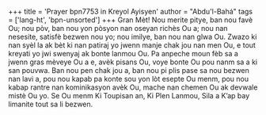 +++
title = 'Prayer bpn7753 in Kreyol Ayisyen'
author = "Abdu'l-Bahá"
tags = ['lang-ht', 'bpn-unsorted']
+++
Gran Mèt! Nou merite pitye, ban nou favè Ou; nou pòv, ban nou yon pòsyon nan oseyan richès Ou a; nou nan nesesite, satisfè bezwen nou yo; nou imilye, ban nou nan glwa Ou. Zwazo ki nan syèl la ak bèt ki nan patiraj yo jwenn manje chak jou nan men Ou, e tout kreyati yo jwi swenyaj ak bonte lanmou Ou. 
Pa anpeche moun fèb sa a jwenn gras mèveye Ou a e, avèk pisans Ou, voye bonte Ou pou nanm sa a ki san pouvwa.
Ban nou pen chak jou a, ban nou pi plis pase sa nou bezwen nan lavi a, pou nou kapab pa konte sou yon lòt esepte Ou menm, pou nou kabap rantre nan kominikasyon avèk Ou, mache nan chemen Ou ak devwale mistè Ou yo. Se Ou menm Ki Toupisan an, Ki Plen Lanmou, Sila a K’ap bay limanite tout sa li bezwen.
